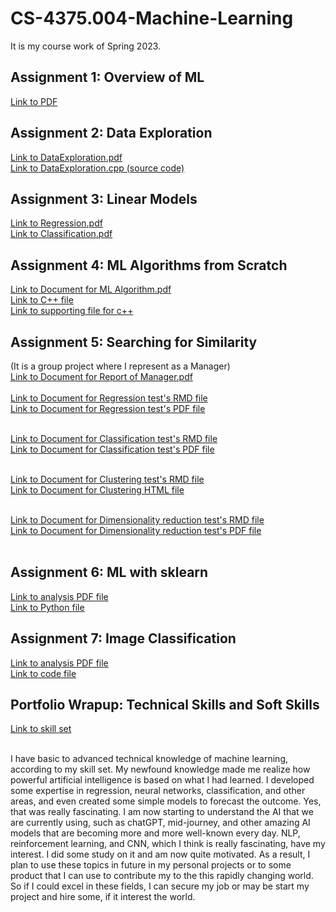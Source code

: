 # CS-4375.004-Machine-Learning
It is my course work of Spring 2023.

## Assignment 1: Overview of ML
[Link to PDF](https://github.com/Darnalsagar/CS-4375.004-Machine-Learning/blob/14f72ce8d26120543acde47ba7ec4a58d5510eae/Overview_of_ML.pdf)

## Assignment 2: Data Exploration
[Link to DataExploration.pdf](https://github.com/Darnalsagar/CS-4375.004-Machine-Learning/blob/a52c3473f6976c4b3521090ab063c0ca1548e8bf/DataExploration.pdf)<br>
[Link to DataExploration.cpp (source code)](https://github.com/Darnalsagar/CS-4375.004-Machine-Learning/blob/06572c56ecec32c6f7a50f68f7294b8da95cadb1/DataExploration.cpp)

## Assignment 3: Linear Models
[Link to Regression.pdf](https://github.com/Darnalsagar/CS-4375.004-Machine-Learning/blob/db8fcdbc73f8f01c8109dd7255d1ca7eb450f602/Regression.pdf)<br>
[Link to Classification.pdf](https://github.com/Darnalsagar/CS-4375.004-Machine-Learning/blob/db8fcdbc73f8f01c8109dd7255d1ca7eb450f602/Classification.pdf)

## Assignment 4: ML Algorithms from Scratch
[Link to Document for ML Algorithm.pdf](https://github.com/Darnalsagar/CS-4375.004-Machine-Learning/blob/a799495f9d0b3a43a797f76f64f1a484a08f90d3/updated_A4doc.pdf)<br>
[Link to C++ file](https://github.com/Darnalsagar/CS-4375.004-Machine-Learning/blob/a799495f9d0b3a43a797f76f64f1a484a08f90d3/A4.c)<br>
[Link to supporting file for c++](https://github.com/Darnalsagar/CS-4375.004-Machine-Learning/blob/8247407f19b8b06b4de60d73d0f7301bd8ff89fd/titanic_project.csv)<br>

## Assignment 5: Searching for Similarity
(It is a group project where I represent as a Manager)<br>
[Link to Document for Report of Manager.pdf](https://github.com/Darnalsagar/CS-4375.004-Machine-Learning/blob/fa476f5587262cd85a2202e519ea497a627dd80d/Searching%20for%20Similarity-%20Manager%20.pdf)
<br><br>
[Link to Document for Regression test's RMD file](https://github.com/Darnalsagar/CS-4375.004-Machine-Learning/blob/4ed4d59f0c972dde6067c354530e050213d9aefd/Regression.rmd)<br>
[Link to Document for Regression test's PDF file](https://github.com/Darnalsagar/CS-4375.004-Machine-Learning/blob/4ed4d59f0c972dde6067c354530e050213d9aefd/Regression.pdf)<br><br>

[Link to Document for Classification test's RMD file](https://github.com/Darnalsagar/CS-4375.004-Machine-Learning/blob/4ed4d59f0c972dde6067c354530e050213d9aefd/Project_2_Classification.Rmd)<br>
[Link to Document for Classification test's PDF file](https://github.com/Darnalsagar/CS-4375.004-Machine-Learning/blob/4ed4d59f0c972dde6067c354530e050213d9aefd/Project_2_Classification.pdf)<br><br>

[Link to Document for Clustering test's RMD file](https://github.com/Darnalsagar/CS-4375.004-Machine-Learning/blob/4ed4d59f0c972dde6067c354530e050213d9aefd/Portfolio%20-%20Clustering%20Similarity%20Notebook.Rmd)<br>
[Link to Document for Clustering HTML file](https://github.com/Darnalsagar/CS-4375.004-Machine-Learning/blob/4ed4d59f0c972dde6067c354530e050213d9aefd/Portfolio%20-%20Clustering%20Similarity%20Notebook.nb.html)<br><br>

[Link to Document for Dimensionality reduction test's RMD file](https://github.com/Darnalsagar/CS-4375.004-Machine-Learning/blob/4ed4d59f0c972dde6067c354530e050213d9aefd/sae.Rmd)<br>
[Link to Document for Dimensionality reduction test's PDF file](https://github.com/Darnalsagar/CS-4375.004-Machine-Learning/blob/4ed4d59f0c972dde6067c354530e050213d9aefd/sae.pdf)
<br><br>

## Assignment 6: ML with sklearn
[Link to analysis PDF file](https://github.com/Darnalsagar/CS-4375.004-Machine-Learning/blob/e702d3a2b4ea212c47e5790140d1d38776e619ff/assignment6.pdf)<br>
[Link to Python file](https://github.com/Darnalsagar/CS-4375.004-Machine-Learning/blob/e702d3a2b4ea212c47e5790140d1d38776e619ff/Portfolio_Assignment_ML_with_sklearn.ipynb)<br>

## Assignment 7: Image Classification
[Link to analysis PDF file](https://github.com/Darnalsagar/CS-4375.004-Machine-Learning/blob/6b3bf874ad8c8e60e46d7a9f9a09b40e2332cf5d/fashion_mnist.pdf)<br>
[Link to code file](https://github.com/Darnalsagar/CS-4375.004-Machine-Learning/blob/6b3bf874ad8c8e60e46d7a9f9a09b40e2332cf5d/fashion_mnist.ipynb)<br>

## Portfolio Wrapup: Technical Skills and Soft Skills
[Link to skill set](https://github.com/Darnalsagar/CS-4375.004-Machine-Learning/blob/7d37b9d2310eeae10db1bd46b86dd4dbad2793ff/SkillSets.pdf)<br><br>

I have basic to advanced technical knowledge of machine learning, according to my skill set. My newfound knowledge made me realize how powerful artificial intelligence is based on what I had learned. I developed some expertise in regression, neural networks, classification, and other areas, and even created some simple models to forecast the outcome. Yes, that was really fascinating. I am now starting to understand the AI that we are currently using, such as chatGPT, mid-journey, and other amazing AI models that are becoming more and more well-known every day. NLP, reinforcement learning, and CNN, which I think is really fascinating, have my interest. I did some study on it and am now quite motivated. As a result, I plan to use these topics in future in my personal projects or to some product that I can use to contribute my to the this rapidly changing world. So if I could excel in these fields, I can secure my job or may be start my project and hire some, if it interest the world.
